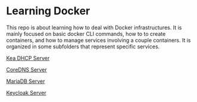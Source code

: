# Learning Docker

This repo is about learning how to deal with Docker infrastructures. It is mainly focused on basic docker CLI commands, how to to create containers, and how to manage services involving a couple containers. It is organized in some subfolders that represent specific services. 

[Kea DHCP Server](https://github.com/joaoepj/learning-docker/tree/master/kea)

[CoreDNS Server](https://github.com/joaoepj/learning-docker/tree/master/coredns)

[MariaDB Server](https://github.com/joaoepj/learning-docker/tree/master/mariadb)

[Keycloak Server](https://github.com/joaoepj/learning-docker/tree/master/keycloak)


